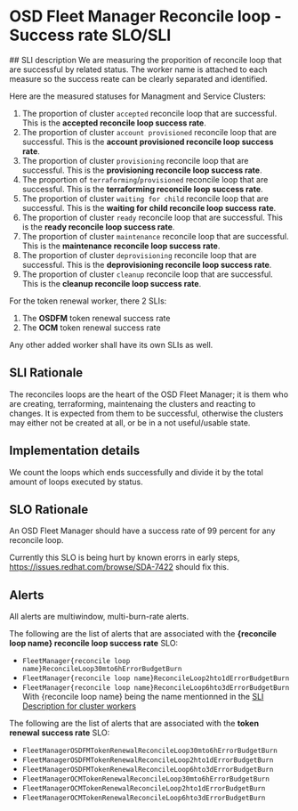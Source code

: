 # OSD Fleet Manager Reconcile loop - Success rate SLO/SLI

##<a name="SLI_description"></a> SLI description
We are measuring the proporition of reconcile loop that are successful by related status. The worker name is attached to each measure so the success reate can be clearly separated and identified. 

<a name="SLI_clusters_description"></a>Here are the measured statuses for Managment and Service Clusters:
1. The proportion of cluster `accepted` reconcile loop that are successful. This is the <b>accepted reconcile loop success rate</b>.
2. The proportion of cluster `account provisioned` reconcile loop that are successful. This is the <b>account provisioned reconcile loop success rate</b>.
3. The proportion of cluster `provisioning` reconcile loop that are successful. This is the <b>provisioning reconcile loop success rate</b>.
4. The proportion of `terraforming`/`provisioned` reconcile loop that are successful. This is the <b>terraforming reconcile loop success rate</b>.
5. The proportion of cluster `waiting for child` reconcile loop that are successful. This is the <b>waiting for child reconcile loop success rate</b>.
6. The proportion of cluster `ready` reconcile loop that are successful. This is the <b>ready reconcile loop success rate</b>.
7. The proportion of cluster `maintenance` reconcile loop that are successful. This is the <b>maintenance reconcile loop success rate</b>.
8. The proportion of cluster `deprovisioning` reconcile loop that are successful. This is the <b>deprovisioning reconcile loop success rate</b>.
9. The proportion of cluster `cleanup` reconcile loop that are successful. This is the <b>cleanup reconcile loop success rate</b>.


For the token renewal worker, there 2 SLIs:
1. The <b>OSDFM</b> token renewal success rate
2. The <b>OCM</b> token renewal success rate


Any other added worker shall have its own SLIs as well.

## SLI Rationale
The reconciles loops are the heart of the OSD Fleet Manager; it is them who are creating, terraforming, maintenaing the clusters and reacting to changes. It is expected from them to be successful, otherwise the clusters may either not be created at all, or be in a not useful/usable state.

## Implementation details
We count the loops which ends successfully and divide it by the total amount of loops executed by status.

## SLO Rationale
An OSD Fleet Manager should have a success rate of 99 percent for any reconcile loop.

Currently this SLO is being hurt by known erorrs in early steps, https://issues.redhat.com/browse/SDA-7422 should fix this.

## Alerts
All alerts are multiwindow, multi-burn-rate alerts. 

The following are the list of alerts that are associated with the <b>{reconcile loop name} reconcile loop success rate</b> SLO:
- `FleetManager{reconcile loop name}ReconcileLoop30mto6hErrorBudgetBurn`
- `FleetManager{reconcile loop name}ReconcileLoop2hto1dErrorBudgetBurn`
- `FleetManager{reconcile loop name}ReconcileLoop6hto3dErrorBudgetBurn`
With {reconcile loop name} being the name mentionned in the [SLI Description for cluster workers](#SLI_clusters_description)

The following are the list of alerts that are associated with the <b>token renewal success rate</b> SLO:
- `FleetManagerOSDFMTokenRenewalReconcileLoop30mto6hErrorBudgetBurn`
- `FleetManagerOSDFMTokenRenewalReconcileLoop2hto1dErrorBudgetBurn`
- `FleetManagerOSDFMTokenRenewalReconcileLoop6hto3dErrorBudgetBurn`
- `FleetManagerOCMTokenRenewalReconcileLoop30mto6hErrorBudgetBurn`
- `FleetManagerOCMTokenRenewalReconcileLoop2hto1dErrorBudgetBurn`
- `FleetManagerOCMTokenRenewalReconcileLoop6hto3dErrorBudgetBurn`

